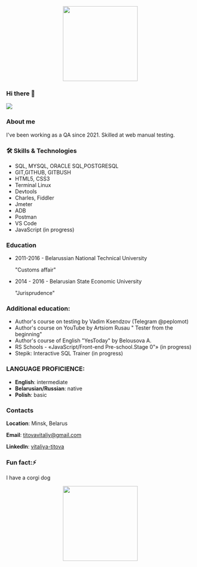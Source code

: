 <div id="header" align="center">
  <img src="https://media.giphy.com/media/DlzrKRWACjCgMR1EFR/giphy.gif" width="200"/>
</div>

### Hi there 👋

[![](https://www.codewars.com/users/Vitaliya-Titova/badges/large?theme=light)](https://www.codewars.com/users/Vitaliya-Titova)   

### About me
I've been working as a QA since 2021. Skilled at web manual testing.
### :hammer_and_wrench: Skills & Technologies
- SQL, MYSQL, ORACLE SQL,POSTGRESQL
- GIT,GITHUB, GITBUSH
- HTML5, CSS3
- Terminal Linux
- Devtools
- Charles, Fiddler
- Jmeter
- ADB
- Postman
- VS Code
- JavaScript (in progress)
<!---
### :fire: My Stats :
[![GitHub Streak](http://github-readme-streak-stats.herokuapp.com?user=Vitaliya-Titova&theme=dark&background=fff)](https://git.io/streak-stats)
  
[![Top Langs](https://github-readme-stats.vercel.app/api/top-langs/?username=Vitaliya-Titova&layout=compact&theme=vision-friendly-white)](https://github.com/anuraghazra/github-readme-stats)
-->

### Education
- 2011-2016 - Belarussian National Technical University 
  
  "Customs affair"
- 2014 - 2016 - Belarusian State Economic University 
   
   "Jurisprudence"
  
 ### Additional education:
- Author's course on testing by Vadim Ksendzov (Telegram @peplomot)
- Author's course on YouTube by Artsiom Rusau " Tester from the beginning"
- Author's course of English "YesToday" by Belousova A.
- RS Schools - «JavaScript/Front-end Pre-school.Stage 0"» (in progress)
- Stepik: Interactive SQL Trainer (in progress)

### LANGUAGE PROFICIENCE:
- **English**: intermediate
- **Belarusian/Russian**: native
- **Polish**: basic

### Contacts
__Location__: Minsk, Belarus

__Email__: titovavitaliy@gmail.com

__LinkedIn__: [vitaliya-titova](https://www.linkedin.com/in/vitaliya-titova)

 ### Fun fact:⚡
 I have a corgi dog 


<div id="header" align="center">
  <img src="https://media.giphy.com/media/0yOIUXX51I4sZ93oRL/giphy.gif" width="200"/>
</div>
<!---
- 🔭 I’m currently working on ...
- 🌱 I’m currently learning ...
- 👯 I’m looking to collaborate on ...
- 🤔 I’m looking for help with ...
- 💬 Ask me about ...
- 📫 How to reach me: ...
- 😄 Pronouns: ...
- ⚡ Fun fact: ...
-->

